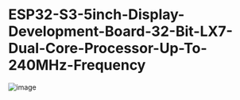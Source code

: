 # ESP32-S3-5inch-Display-Development-Board-32-Bit-LX7-Dual-Core-Processor-Up-To-240MHz-Frequency



![image](https://github.com/user-attachments/assets/a1e4149f-2b91-4668-9e32-6e67646903da)
